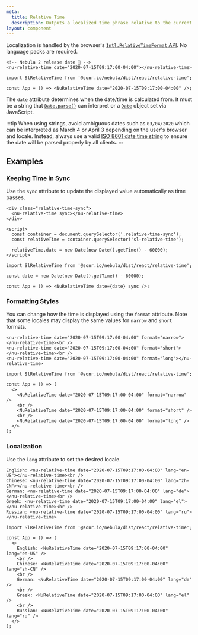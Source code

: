 ```yaml
---
meta:
  title: Relative Time
  description: Outputs a localized time phrase relative to the current date and time.
layout: component
---
```


Localization is handled by the browser's [`Intl.RelativeTimeFormat` API](https://developer.mozilla.org/en-US/docs/Web/JavaScript/Reference/Global_Objects/Intl/RelativeTimeFormat). No language packs are required.

```html:preview
<!-- Nebula 2 release date 🎉 -->
<nu-relative-time date="2020-07-15T09:17:00-04:00"></nu-relative-time>
```

```jsx:react
import SlRelativeTime from '@sonr.io/nebula/dist/react/relative-time';

const App = () => <NuRelativeTime date="2020-07-15T09:17:00-04:00" />;
```

The `date` attribute determines when the date/time is calculated from. It must be a string that [`Date.parse()`](https://developer.mozilla.org/en-US/docs/Web/JavaScript/Reference/Global_Objects/Date/parse) can interpret or a [`Date`](https://developer.mozilla.org/en-US/docs/Web/JavaScript/Reference/Global_Objects/Date) object set via JavaScript.

:::tip
When using strings, avoid ambiguous dates such as `03/04/2020` which can be interpreted as March 4 or April 3 depending on the user's browser and locale. Instead, always use a valid [ISO 8601 date time string](https://developer.mozilla.org/en-US/docs/Web/JavaScript/Reference/Global_Objects/Date/parse#Date_Time_String_Format) to ensure the date will be parsed properly by all clients.
:::

## Examples

### Keeping Time in Sync

Use the `sync` attribute to update the displayed value automatically as time passes.

```html:preview
<div class="relative-time-sync">
  <nu-relative-time sync></nu-relative-time>
</div>

<script>
  const container = document.querySelector('.relative-time-sync');
  const relativeTime = container.querySelector('sl-relative-time');

  relativeTime.date = new Date(new Date().getTime() - 60000);
</script>
```

```jsx:react
import SlRelativeTime from '@sonr.io/nebula/dist/react/relative-time';

const date = new Date(new Date().getTime() - 60000);

const App = () => <NuRelativeTime date={date} sync />;
```

### Formatting Styles

You can change how the time is displayed using the `format` attribute. Note that some locales may display the same values for `narrow` and `short` formats.

```html:preview
<nu-relative-time date="2020-07-15T09:17:00-04:00" format="narrow"></nu-relative-time><br />
<nu-relative-time date="2020-07-15T09:17:00-04:00" format="short"></nu-relative-time><br />
<nu-relative-time date="2020-07-15T09:17:00-04:00" format="long"></nu-relative-time>
```

```jsx:react
import SlRelativeTime from '@sonr.io/nebula/dist/react/relative-time';

const App = () => (
  <>
    <NuRelativeTime date="2020-07-15T09:17:00-04:00" format="narrow" />
    <br />
    <NuRelativeTime date="2020-07-15T09:17:00-04:00" format="short" />
    <br />
    <NuRelativeTime date="2020-07-15T09:17:00-04:00" format="long" />
  </>
);
```

### Localization

Use the `lang` attribute to set the desired locale.

```html:preview
English: <nu-relative-time date="2020-07-15T09:17:00-04:00" lang="en-US"></nu-relative-time><br />
Chinese: <nu-relative-time date="2020-07-15T09:17:00-04:00" lang="zh-CN"></nu-relative-time><br />
German: <nu-relative-time date="2020-07-15T09:17:00-04:00" lang="de"></nu-relative-time><br />
Greek: <nu-relative-time date="2020-07-15T09:17:00-04:00" lang="el"></nu-relative-time><br />
Russian: <nu-relative-time date="2020-07-15T09:17:00-04:00" lang="ru"></nu-relative-time>
```

```jsx:react
import SlRelativeTime from '@sonr.io/nebula/dist/react/relative-time';

const App = () => (
  <>
    English: <NuRelativeTime date="2020-07-15T09:17:00-04:00" lang="en-US" />
    <br />
    Chinese: <NuRelativeTime date="2020-07-15T09:17:00-04:00" lang="zh-CN" />
    <br />
    German: <NuRelativeTime date="2020-07-15T09:17:00-04:00" lang="de" />
    <br />
    Greek: <NuRelativeTime date="2020-07-15T09:17:00-04:00" lang="el" />
    <br />
    Russian: <NuRelativeTime date="2020-07-15T09:17:00-04:00" lang="ru" />
  </>
);
```

